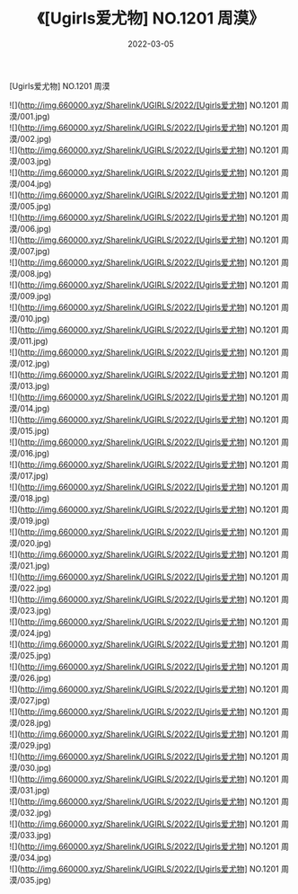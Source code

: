 ﻿---
layout: post
title:  《[Ugirls爱尤物] NO.1201 周漠》
date:   2022-03-05
img: http://img.660000.xyz/Sharelink/UGIRLS/2022/[Ugirls爱尤物] NO.1201 周漠/000.jpg
categories: [美女, 清纯, 唯美]
---

[Ugirls爱尤物] NO.1201 周漠

 ![](http://img.660000.xyz/Sharelink/UGIRLS/2022/[Ugirls爱尤物] NO.1201 周漠/001.jpg) <br>![](http://img.660000.xyz/Sharelink/UGIRLS/2022/[Ugirls爱尤物] NO.1201 周漠/002.jpg) <br>![](http://img.660000.xyz/Sharelink/UGIRLS/2022/[Ugirls爱尤物] NO.1201 周漠/003.jpg) <br>![](http://img.660000.xyz/Sharelink/UGIRLS/2022/[Ugirls爱尤物] NO.1201 周漠/004.jpg) <br>![](http://img.660000.xyz/Sharelink/UGIRLS/2022/[Ugirls爱尤物] NO.1201 周漠/005.jpg) <br>![](http://img.660000.xyz/Sharelink/UGIRLS/2022/[Ugirls爱尤物] NO.1201 周漠/006.jpg) <br>![](http://img.660000.xyz/Sharelink/UGIRLS/2022/[Ugirls爱尤物] NO.1201 周漠/007.jpg) <br>![](http://img.660000.xyz/Sharelink/UGIRLS/2022/[Ugirls爱尤物] NO.1201 周漠/008.jpg) <br>![](http://img.660000.xyz/Sharelink/UGIRLS/2022/[Ugirls爱尤物] NO.1201 周漠/009.jpg) <br>![](http://img.660000.xyz/Sharelink/UGIRLS/2022/[Ugirls爱尤物] NO.1201 周漠/010.jpg) <br>![](http://img.660000.xyz/Sharelink/UGIRLS/2022/[Ugirls爱尤物] NO.1201 周漠/011.jpg) <br>![](http://img.660000.xyz/Sharelink/UGIRLS/2022/[Ugirls爱尤物] NO.1201 周漠/012.jpg) <br>![](http://img.660000.xyz/Sharelink/UGIRLS/2022/[Ugirls爱尤物] NO.1201 周漠/013.jpg) <br>![](http://img.660000.xyz/Sharelink/UGIRLS/2022/[Ugirls爱尤物] NO.1201 周漠/014.jpg) <br>![](http://img.660000.xyz/Sharelink/UGIRLS/2022/[Ugirls爱尤物] NO.1201 周漠/015.jpg) <br>![](http://img.660000.xyz/Sharelink/UGIRLS/2022/[Ugirls爱尤物] NO.1201 周漠/016.jpg) <br>![](http://img.660000.xyz/Sharelink/UGIRLS/2022/[Ugirls爱尤物] NO.1201 周漠/017.jpg) <br>![](http://img.660000.xyz/Sharelink/UGIRLS/2022/[Ugirls爱尤物] NO.1201 周漠/018.jpg) <br>![](http://img.660000.xyz/Sharelink/UGIRLS/2022/[Ugirls爱尤物] NO.1201 周漠/019.jpg) <br>![](http://img.660000.xyz/Sharelink/UGIRLS/2022/[Ugirls爱尤物] NO.1201 周漠/020.jpg) <br>![](http://img.660000.xyz/Sharelink/UGIRLS/2022/[Ugirls爱尤物] NO.1201 周漠/021.jpg) <br>![](http://img.660000.xyz/Sharelink/UGIRLS/2022/[Ugirls爱尤物] NO.1201 周漠/022.jpg) <br>![](http://img.660000.xyz/Sharelink/UGIRLS/2022/[Ugirls爱尤物] NO.1201 周漠/023.jpg) <br>![](http://img.660000.xyz/Sharelink/UGIRLS/2022/[Ugirls爱尤物] NO.1201 周漠/024.jpg) <br>![](http://img.660000.xyz/Sharelink/UGIRLS/2022/[Ugirls爱尤物] NO.1201 周漠/025.jpg) <br>![](http://img.660000.xyz/Sharelink/UGIRLS/2022/[Ugirls爱尤物] NO.1201 周漠/026.jpg) <br>![](http://img.660000.xyz/Sharelink/UGIRLS/2022/[Ugirls爱尤物] NO.1201 周漠/027.jpg) <br>![](http://img.660000.xyz/Sharelink/UGIRLS/2022/[Ugirls爱尤物] NO.1201 周漠/028.jpg) <br>![](http://img.660000.xyz/Sharelink/UGIRLS/2022/[Ugirls爱尤物] NO.1201 周漠/029.jpg) <br>![](http://img.660000.xyz/Sharelink/UGIRLS/2022/[Ugirls爱尤物] NO.1201 周漠/030.jpg) <br>![](http://img.660000.xyz/Sharelink/UGIRLS/2022/[Ugirls爱尤物] NO.1201 周漠/031.jpg) <br>![](http://img.660000.xyz/Sharelink/UGIRLS/2022/[Ugirls爱尤物] NO.1201 周漠/032.jpg) <br>![](http://img.660000.xyz/Sharelink/UGIRLS/2022/[Ugirls爱尤物] NO.1201 周漠/033.jpg) <br>![](http://img.660000.xyz/Sharelink/UGIRLS/2022/[Ugirls爱尤物] NO.1201 周漠/034.jpg) <br>![](http://img.660000.xyz/Sharelink/UGIRLS/2022/[Ugirls爱尤物] NO.1201 周漠/035.jpg) <br>